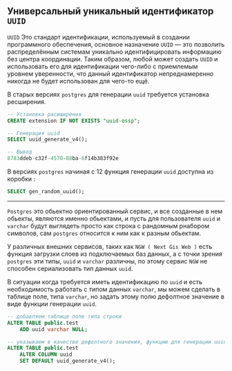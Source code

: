Универсальный уникальный идентификатор `UUID`
---

`UUID` Это стандарт идентификации, используемый в создании программного обеспечения,
основное назначение `UUID` — это позволить распределённым системам уникально
идентифицировать информацию без центра координации. Таким образом, любой может
создать `UUID` и использовать его для идентификации чего-либо с приемлемым уровнем
уверенности, что данный идентификатор непреднамеренно никогда не будет использован
для чего-то ещё. 

В старых версиях `postgres` для генерации `uuid` требуется установка ресширения.
```sql
-- Установка расиширения
CREATE extension IF NOT EXISTS "uuid-ossp";

-- Генерация uuid
SELECT uuid_generate_v4();

-- Вывод
8783ddeb-c32f-4570-88ba-6f14b383f92e
```

В версиях `postgres` начиная с 12 функция генерации `uuid` доступна из коробки :

```sql
SELECT gen_random_uuid();
```

---

`Postgres` это обьектно ориентированный сервис, и все созданные в нем обьекты, 
являются именно обьектами, и пусть для пользователя `uuid` и `varchar` будут
выглядеть просто как строка с рандомным рнабором символов, сам `postgres` относится
к ним как к разным обьектам.

У различных внешних сервисов, таких как `NGW ( Next Gis Web )` есть функция загрузки 
слоев из подключаемых баз данных, а с точки зрения `postgres` эти типы, `uuid` и 
`varchar` различны, по этому сервис `NGW` не способен сериализовать тип данных `uuid`.

В ситуации когда требуется иметь идентификацию по `uuid` и есть необходимость 
работать с типом данных `varchar`, мы можем сделать в таблице поле, типа `varchar`,
но задать этому полю дефолтное значение в виде функции генерации `uuid`.

```sql
-- добавляем таблице поле типа строки 
ALTER TABLE public.test 
    ADD uuid varchar NULL;

-- указываем в качестве дефолтного значения, функцию для генерации uuid
ALTER TABLE public.test 
    ALTER COLUMN uuid 
    SET DEFAULT uuid_generate_v4();
```
